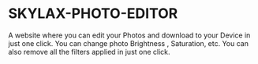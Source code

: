 # SKYLAX-PHOTO-EDITOR
A website where you can edit your Photos and download to your Device in just one click. You can change photo Brightness , Saturation, etc. You can also remove all the filters applied in just one click.
